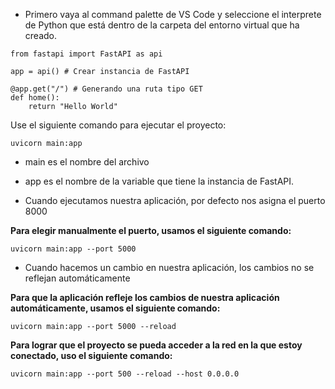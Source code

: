 
- Primero vaya al command palette de VS Code y seleccione el interprete de Python que está dentro de la carpeta del entorno virtual que ha creado.

```
from fastapi import FastAPI as api

app = api() # Crear instancia de FastAPI

@app.get("/") # Generando una ruta tipo GET
def home():
    return "Hello World"
```

Use el siguiente comando para ejecutar el proyecto:

```
uvicorn main:app
```

- main es el nombre del archivo
- app es el nombre de la variable que tiene la instancia de FastAPI.

- Cuando ejecutamos nuestra aplicación, por defecto nos asigna el puerto 8000

**Para elegir manualmente el puerto, usamos el siguiente comando:**

```
uvicorn main:app --port 5000
```

- Cuando hacemos un cambio en nuestra aplicación, los cambios no se reflejan automáticamente

**Para que la aplicación refleje los cambios de nuestra aplicación automáticamente, usamos el siguiente comando:**

```
uvicorn main:app --port 5000 --reload
```

**Para lograr que el proyecto se pueda acceder a la red en la que estoy conectado, uso el siguiente comando:**

```
uvicorn main:app --port 500 --reload --host 0.0.0.0
```

















